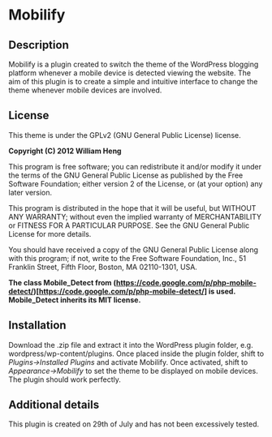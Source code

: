 Mobilify
========

Description
-----------
Mobilify is a plugin created to switch the theme of the WordPress blogging platform whenever a mobile device is detected viewing the website. The aim of this plugin is to create a simple and intuitive interface to change the theme whenever mobile devices are involved.

License
-------
This theme is under the GPLv2 (GNU General Public License) license.


**Copyright (C) 2012 William Heng**

This program is free software; you can redistribute it and/or
modify it under the terms of the GNU General Public License
as published by the Free Software Foundation; either version 2
of the License, or (at your option) any later version.

This program is distributed in the hope that it will be useful,
but WITHOUT ANY WARRANTY; without even the implied warranty of
MERCHANTABILITY or FITNESS FOR A PARTICULAR PURPOSE.  See the
GNU General Public License for more details.

You should have received a copy of the GNU General Public License
along with this program; if not, write to the Free Software
Foundation, Inc., 51 Franklin Street, Fifth Floor, Boston, MA  02110-1301, USA. 

**The class Mobile_Detect from (https://code.google.com/p/php-mobile-detect/)[https://code.google.com/p/php-mobile-detect/] is used. Mobile_Detect inherits its MIT license.**

Installation
------------
Download the .zip file and extract it into the WordPress plugin folder, e.g. wordpress/wp-content/plugins. Once placed inside the plugin folder, shift to *Plugins->Installed Plugins* and activate Mobilify. Once activated, shift to *Appearance->Mobilify* to set the theme to be displayed on mobile devices. The plugin should work perfectly.

Additional details
-------
This plugin is created on 29th of July and has not been excessively tested.